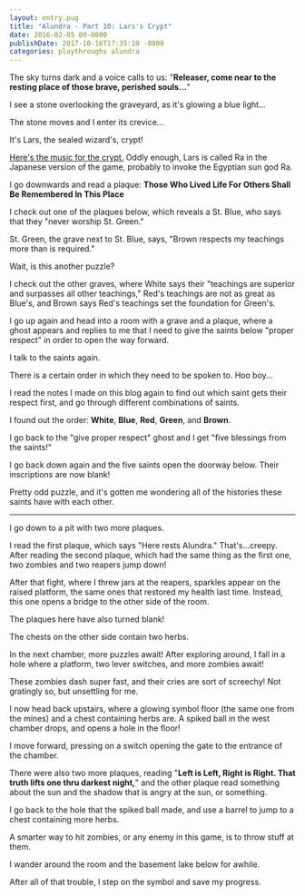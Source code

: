 ```yaml
---
layout: entry.pug
title: "Alundra - Part 10: Lars's Crypt"
date: 2016-02-05 09-0800
publishDate: 2017-10-16T17:35:10 -0800
categories: playthroughs alundra
---
```


The sky turns dark and a voice calls to us: "**Releaser, come near to the resting place of those brave, perished souls...**"

I see a stone overlooking the graveyard, as it's glowing a blue light...

The stone moves and I enter its crevice...

It's Lars, the sealed wizard's, crypt!

<a href="https://youtu.be/lC8gZzFMKwM">Here's the music for the crypt.</a> Oddly enough, Lars is called Ra in the Japanese version of the game, probably to invoke the Egyptian sun god Ra.

I go downwards and read a plaque:
**Those Who Lived Life For Others Shall Be Remembered In This Place**

I check out one of the plaques below, which reveals a St. Blue, who says that they "never worship St. Green."

St. Green, the grave next to St. Blue, says, "Brown respects my teachings more than is required."

Wait, is this another puzzle?

I check out the other graves, where White says their "teachings are superior and surpasses all other teachings," Red's teachings are not as great as Blue's, and Brown says Red's teachings set the foundation for Green's.

I go up again and head into a room with a grave and a plaque, where a ghost appears and replies to me that I need to give the saints below "proper respect" in order to open the way forward.

I talk to the saints again.

There is a certain order in which they need to be spoken to. Hoo boy...

I read the notes I made on this blog again to find out which saint gets their respect first, and go through different combinations of saints.

I found out the order: **White**, **Blue**, **Red**, **Green**, and **Brown**.

I go back to the "give proper respect" ghost and I get "five blessings from the saints!"

I go back down again and the five saints open the doorway below. Their inscriptions are now blank!

Pretty odd puzzle, and it's gotten me wondering all of the histories these saints have with each other.

<a name="2"></a>

---

I go down to a pit with two more plaques.

I read the first plaque, which says "Here rests Alundra." That's...creepy. After reading the second plaque, which had the same thing as the first one, two zombies and two reapers jump down!

After that fight, where I threw jars at the reapers, sparkles appear on the raised platform, the same ones that restored my health last time. Instead, this one opens a bridge to the other side of the room.

The plaques here have also turned blank!

The chests on the other side contain two herbs.

In the next chamber, more puzzles await! After exploring around, I fall in a hole where a platform, two lever switches, and more zombies await!

These zombies dash super fast, and their cries are sort of screechy! Not gratingly so, but unsettling for me.

I now head back upstairs, where a glowing symbol floor (the same one from the mines) and a chest containing herbs are. A spiked ball in the west chamber drops, and opens a hole in the floor!

I move forward, pressing on a switch opening the gate to the entrance of the chamber.

There were also two more plaques, reading "**Left is Left, Right is Right. That truth lifts one thru darkest night,**" and the other plaque read something about the sun and the shadow that is angry at the sun, or something.

I go back to the hole that the spiked ball made, and use a barrel to jump to a chest containing more herbs.

A smarter way to hit zombies, or any enemy in this game, is to throw stuff at them.

I wander around the room and the basement lake below for awhile.

After all of that trouble, I step on the symbol and save my progress.
